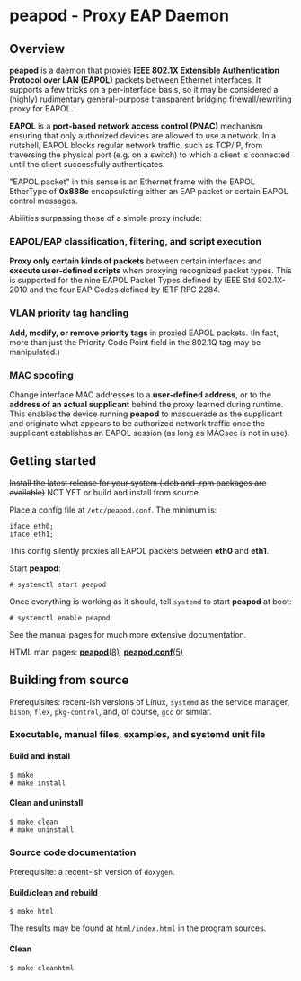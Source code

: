 # peapod - Proxy EAP Daemon
## Overview
**peapod** is a daemon that proxies **IEEE 802.1X Extensible Authentication Protocol over LAN (EAPOL)** packets between Ethernet interfaces. It supports a few tricks on a per-interface basis, so it may be considered a (highly) rudimentary general-purpose transparent bridging
firewall/rewriting proxy for EAPOL.

**EAPOL** is a **port-based network access control (PNAC)** mechanism ensuring that only authorized devices are allowed to use a network. In a nutshell, EAPOL blocks regular network traffic, such as TCP/IP, from traversing the physical port (e.g. on a switch) to which a client is connected until the client successfully authenticates.

"EAPOL packet" in this sense is an Ethernet frame with the EAPOL EtherType of **0x888e** encapsulating either an EAP packet or certain EAPOL control messages.

Abilities surpassing those of a simple proxy include:

### EAPOL/EAP classification, filtering, and script execution
**Proxy only certain kinds of packets** between certain interfaces and **execute user-defined scripts** when proxying recognized packet types. This is supported for the nine EAPOL Packet Types defined by IEEE Std 802.1X-2010 and the four EAP Codes defined by IETF RFC 2284.
### VLAN priority tag handling
**Add, modify, or remove priority tags** in proxied EAPOL packets. (In fact, more than just the Priority Code Point field in the 802.1Q tag may be manipulated.)
### MAC spoofing
Change interface MAC addresses to a **user-defined address**, or to the **address of an actual supplicant** behind the proxy learned during runtime. This enables the device running **peapod** to masquerade as the supplicant and originate what appears to be authorized network traffic once the supplicant establishes an EAPOL session (as long as MACsec is not in use).

## Getting started
~~Install the latest release for your system (.deb and .rpm packages are available)~~ NOT YET or build and install from source.

Place a config file at `/etc/peapod.conf`. The minimum is:

    iface eth0;
    iface eth1;

This config silently proxies all EAPOL packets between **eth0** and **eth1**.

Start **peapod**:

    # systemctl start peapod

Once everything is working as it should, tell `systemd` to start **peapod** at boot:

    # systemctl enable peapod

See the manual pages for much more extensive documentation.

HTML man pages: [**peapod**(8)](doc/peapod.8.html), [**peapod.conf**(5)](doc/peapod.conf.5.html)

## Building from source
Prerequisites: recent-ish versions of Linux, `systemd` as the service manager, `bison`, `flex`, `pkg-control`, and, of course, `gcc` or similar.

### Executable, manual files, examples, and systemd unit file
#### Build and install

    $ make
    # make install

#### Clean and uninstall

    $ make clean
    # make uninstall

### Source code documentation
Prerequisite: a recent-ish version of `doxygen`.

#### Build/clean and rebuild

    $ make html

The results may be found at `html/index.html` in the program sources.

#### Clean

    $ make cleanhtml
